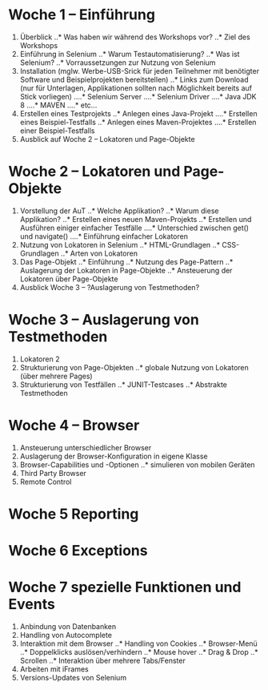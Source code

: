 # Woche 1 – Einführung
1. Überblick
..* Was haben wir während des Workshops vor?
..* Ziel des Workshops
2. Einführung in Selenium
..* Warum Testautomatisierung?
..* Was ist Selenium?
..* Vorraussetzungen zur Nutzung von Selenium
3. Installation (mglw. Werbe-USB-Srick für jeden Teilnehmer mit benötigter Software und Beispielprojekten bereitstellen)
..* Links zum Download (nur für Unterlagen, Applikationen sollten nach Möglichkeit bereits auf Stick vorliegen)
....* Selenium Server
....* Selenium Driver
....* Java JDK 8
....* MAVEN
....* etc...
4. Erstellen eines Testprojekts
..* Anlegen eines Java-Projekt
....* Erstellen eines Beispiel-Testfalls
..* Anlegen eines Maven-Projektes 
....* Erstellen einer Beispiel-Testfalls
5. Ausblick auf Woche 2 – Lokatoren und Page-Objekte
# Woche 2 – Lokatoren und Page-Objekte
1. Vorstellung der AuT
..* Welche Applikation?
..* Warum diese Applikation?
..* Erstellen eines neuen Maven-Projekts
..* Erstellen und Ausführen einiger einfacher Testfälle
....* Unterschied zwischen get() und navigate()
....* Einführung einfacher Lokatoren
2. Nutzung von Lokatoren in Selenium
..* HTML-Grundlagen
..* CSS-Grundlagen
..* Arten von Lokatoren
3. Das Page-Objekt
..* Einführung
..* Nutzung des Page-Pattern
..* Auslagerung der Lokatoren in Page-Objekte
..* Ansteuerung der Lokatoren über Page-Objekte
4. Ausblick Woche 3 – ?Auslagerung von Testmethoden?
# Woche 3 – Auslagerung von Testmethoden
1. Lokatoren 2
2. Strukturierung von Page-Objekten
..* globale Nutzung von Lokatoren (über mehrere Pages)
3. Strukturierung von Testfällen
..* JUNIT-Testcases
..* Abstrakte Testmethoden 
# Woche 4 – Browser
1. Ansteuerung unterschiedlicher Browser
2. Auslagerung der Browser-Konfiguration in eigene Klasse
3. Browser-Capabilities und -Optionen
..* simulieren von mobilen Geräten
4. Third Party Browser 
5. Remote Control
# Woche 5 Reporting
# Woche 6 Exceptions
# Woche 7 spezielle Funktionen und Events
1. Anbindung von Datenbanken
2. Handling von Autocomplete
3. Interaktion mit dem Browser
..* Handling von Cookies
..* Browser-Menü
..* Doppelklicks auslösen/verhindern
..* Mouse hover
..* Drag & Drop
..* Scrollen
..* Interaktion über mehrere Tabs/Fenster
4. Arbeiten mit iFrames
5. Versions-Updates von Selenium